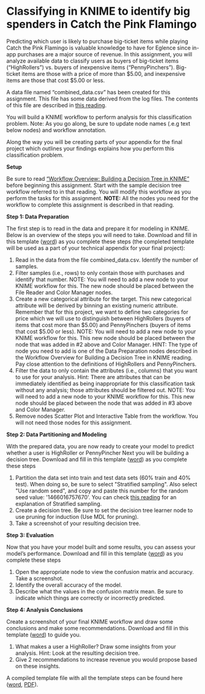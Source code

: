 # Classifying in KNIME to identify big spenders in Catch the Pink Flamingo

Predicting which user is likely to purchase big-ticket items while playing Catch the Pink Flamingo is valuable knowledge to have for Eglence since in-app purchases are a major source of revenue. In this assignment, you will analyze available data to classify users as buyers of big-ticket items (“HighRollers”) vs. buyers of inexpensive items (“PennyPinchers”). Big-ticket items are those with a price of more than $5.00, and inexpensive items are those that cost $5.00 or less.

A data file named “combined\_data.csv” has been created for this assignment. This file has some data derived from the log files. The contents of this file are described in [this reading](https://www.coursera.org/learn/big-data-project/supplement/5iPBb/description-of-combined-data-csv-file).

You will build a KNIME workflow to perform analysis for this classification problem. Note: As you go along, be sure to update node names (.e.g text below nodes) and workflow annotation.

Along the way you will be creating parts of your appendix for the final project which outlines your findings explains how you perform this classification problem.

**Setup**

Be sure to read [“Workflow Overview: Building a Decision Tree in KNIME”](https://www.coursera.org/learn/big-data-project/supplement/5IEPD/workflow-overview-for-building-a-decision-tree-in-knime) before beginning this assignment. Start with the sample decision tree workflow referred to in that reading. You will modify this workflow as you perform the tasks for this assignment. **NOTE:** All the nodes you need for the workflow to complete this assignment is described in that reading.

**Step 1: Data Preparation**

The first step is to read in the data and prepare it for modeling in KNIME. Below is an overview of the steps you will need to take. Download and fill in this template ([word](https://drive.google.com/file/d/0B16gFG_FlhmqOHV2aUJ6dU81Rnc/view?usp=sharing)) as you complete these steps (the completed template will be used as a part of your technical appendix for your final project):

1.  Read in the data from the file combined\_data.csv. Identify the number of samples.
2.  Filter samples (i.e., rows) to only contain those with purchases and identify that number. NOTE: You will need to add a new node to your KNIME workflow for this. The new node should be placed between the File Reader and Color Manager nodes.
3.  Create a new categorical attribute for the target. This new categorical attribute will be derived by binning an existing numeric attribute. Remember that for this project, we want to define two categories for price which we will use to distinguish between HighRollers (buyers of items that cost more than $5.00) and PennyPinchers (buyers of items that cost $5.00 or less). NOTE: You will need to add a new node to your KNIME workflow for this. This new node should be placed between the node that was added in #2 above and Color Manager. HINT: The type of node you need to add is one of the Data Preparation nodes described in the Workflow Overview for Building a Decision Tree in KNIME reading. Pay close attention to the definitions of HighRollers and PennyPinchers.
4.  Filter the data to only contain the attributes (i.e., columns) that you want to use for your analysis. Hint: There are attributes that can be immediately identified as being inappropriate for this classification task without any analysis; those attributes should be filtered out. NOTE: You will need to add a new node to your KNIME workflow for this. This new node should be placed between the node that was added in #3 above and Color Manager.
5.  Remove nodes Scatter Plot and Interactive Table from the workflow. You will not need those nodes for this assignment.

**Step 2: Data Partitioning and Modeling**

With the prepared data, you are now ready to create your model to predict whether a user is HighRoller or PennyPincher Next you will be building a decision tree. Download and fill in this template ([word](https://drive.google.com/file/d/0B16gFG_FlhmqWkh4LUR0V1A5R2s/view?usp=sharing)) as you complete these steps

1.  Partition the data set into train and test data sets (60% train and 40% test). When doing so, be sure to select "Stratified sampling". Also select "Use random seed", and copy and paste this number for the random seed value: '1466016757670'. You can check [this reading](https://www.coursera.org/learn/big-data-project/supplement/5IEPD/workflow-overview-for-building-a-decision-tree-in-knime) for an explanation of Stratified sampling.
2.  Create a decision tree. Be sure to set the decision tree learner node to use pruning for induction (Use MDL for pruning).
3.  Take a screenshot of your resulting decision tree.

**Step 3: Evaluation**

Now that you have your model built and some results, you can assess your model’s performance. Download and fill in this template ([word](https://drive.google.com/file/d/0B16gFG_FlhmqXzItRUM1N1FQUmM/view?usp=sharing)) as you complete these steps

1.  Open the appropriate node to view the confusion matrix and accuracy. Take a screenshot.
2.  Identify the overall accuracy of the model.
3.  Describe what the values in the confusion matrix mean. Be sure to indicate which things are correctly or incorrectly predicted.

**Step 4: Analysis Conclusions**

Create a screenshot of your final KNIME workflow and draw some conclusions and make some recommendations. Download and fill in this template ([word](https://drive.google.com/file/d/0B16gFG_FlhmqZGJxXzMxM0NYTlE/view?usp=sharing)) to guide you.

1.  What makes a user a HighRoller? Draw some insights from your analysis. Hint: Look at the resulting decision tree.
2.  Give 2 recommendations to increase revenue you would propose based on these insights.

A compiled template file with all the template steps can be found here ([word](https://drive.google.com/file/d/0B16gFG_Flhmqc1Z6T3RlQmg1TEE/view?usp=sharing), [PDF](https://drive.google.com/file/d/0B16gFG_FlhmqQ2dkU21wNmRfTms/view?usp=sharing)).
